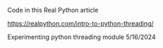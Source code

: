 Code in this Real Python article 

https://realpython.com/intro-to-python-threading/

Experimenting python threading module 5/16/2024
